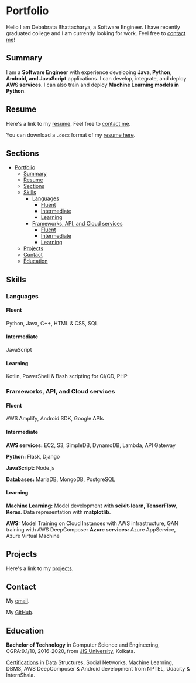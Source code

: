 # Portfolio

Hello I am Debabrata Bhattacharya, a Software Engineer. I have recently graduated college and I am currently looking for work. Feel free to [contact me](#contact)!

## Summary

I am a **Software Engineer** with experience developing **Java, Python, Android, and JavaScript** applications. I can develop, integrate, and deploy **AWS services**. I can also train and deploy **Machine Learning models in Python**.

## Resume

Here's a link to my [resume](./Resume_general_2.pdf). Feel free to [contact me](#contact).

You can download a `.docx` format of my [resume here](./Resume_general_2.docx).

<!-- markdownlint-disable MD024 -->
## Sections

- [Portfolio](#portfolio)
  - [Summary](#summary)
  - [Resume](#resume)
  - [Sections](#sections)
  - [Skills](#skills)
    - [Languages](#languages)
      - [Fluent](#fluent)
      - [Intermediate](#intermediate)
      - [Learning](#learning)
    - [Frameworks, API, and Cloud services](#frameworks-api-and-cloud-services)
      - [Fluent](#fluent-1)
      - [Intermediate](#intermediate-1)
      - [Learning](#learning-1)
  - [Projects](#projects)
  - [Contact](#contact)
  - [Education](#education)

## Skills

### Languages

#### Fluent

Python, Java, C++, HTML & CSS, SQL

#### Intermediate

JavaScript

#### Learning

Kotlin, PowerShell & Bash scripting for CI/CD, PHP

### Frameworks, API, and Cloud services

#### Fluent

AWS Amplify, Android SDK, Google APIs

#### Intermediate

**AWS services:** EC2, S3, SimpleDB,  DynamoDB, Lambda, API Gateway

**Python:** Flask, Django

**JavaScript:** Node.js

**Databases:** MariaDB, MongoDB, PostgreSQL

#### Learning

**Machine Learning:** Model development with **scikit-learn, TensorFlow, Keras**. Data representation with **matplotlib**.

**AWS:** Model Training on Cloud Instances with AWS infrastructure, GAN training with AWS DeepComposer
**Azure services:** Azure AppService, Azure Virtual Machine

## Projects

Here's a link to my [projects](projects.html).

## Contact

My [email](mailto:d.bhatta.1232@gmail.com).

My [GitHub](https://github.com/D-Bhatta).

## Education

**Bachelor of Technology** in Computer Science and Engineering, CGPA:9.1/10, 2016-2020, from [JIS University](https://jisuniversity.ac.in/), Kolkata.

[Certifications](certifications.html) in Data Structures, Social Networks, Machine Learning, DBMS, AWS DeepComposer & Android development from NPTEL, Udacity & InternShala.

